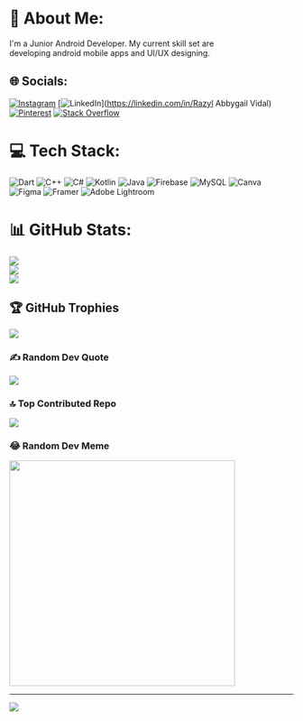 # 💫 About Me:
I'm a Junior Android Developer. My current skill set are<br>developing android mobile apps and UI/UX designing.


## 🌐 Socials:
[![Instagram](https://img.shields.io/badge/Instagram-%23E4405F.svg?logo=Instagram&logoColor=white)](https://instagram.com/codesthetic.06) [![LinkedIn](https://img.shields.io/badge/LinkedIn-%230077B5.svg?logo=linkedin&logoColor=white)](https://linkedin.com/in/Razyl Abbygail Vidal) [![Pinterest](https://img.shields.io/badge/Pinterest-%23E60023.svg?logo=Pinterest&logoColor=white)](https://pinterest.com/@waku06) [![Stack Overflow](https://img.shields.io/badge/-Stackoverflow-FE7A16?logo=stack-overflow&logoColor=white)](https://stackoverflow.com/users/22045186) 

# 💻 Tech Stack:
![Dart](https://img.shields.io/badge/dart-%230175C2.svg?style=plastic&logo=dart&logoColor=white) ![C++](https://img.shields.io/badge/c++-%2300599C.svg?style=plastic&logo=c%2B%2B&logoColor=white) ![C#](https://img.shields.io/badge/c%23-%23239120.svg?style=plastic&logo=csharp&logoColor=white) ![Kotlin](https://img.shields.io/badge/kotlin-%237F52FF.svg?style=plastic&logo=kotlin&logoColor=white) ![Java](https://img.shields.io/badge/java-%23ED8B00.svg?style=plastic&logo=openjdk&logoColor=white) ![Firebase](https://img.shields.io/badge/firebase-%23039BE5.svg?style=plastic&logo=firebase) ![MySQL](https://img.shields.io/badge/mysql-%2300000f.svg?style=plastic&logo=mysql&logoColor=white) ![Canva](https://img.shields.io/badge/Canva-%2300C4CC.svg?style=plastic&logo=Canva&logoColor=white) ![Figma](https://img.shields.io/badge/figma-%23F24E1E.svg?style=plastic&logo=figma&logoColor=white) ![Framer](https://img.shields.io/badge/Framer-black?style=plastic&logo=framer&logoColor=blue) ![Adobe Lightroom](https://img.shields.io/badge/Adobe%20Lightroom-31A8FF.svg?style=plastic&logo=Adobe%20Lightroom&logoColor=white)
# 📊 GitHub Stats:
![](https://github-readme-stats.vercel.app/api?username=razylvidal&theme=tokyonight&hide_border=false&include_all_commits=false&count_private=true)<br/>
![](https://github-readme-streak-stats.herokuapp.com/?user=razylvidal&theme=tokyonight&hide_border=false)<br/>
![](https://github-readme-stats.vercel.app/api/top-langs/?username=razylvidal&theme=tokyonight&hide_border=false&include_all_commits=false&count_private=true&layout=compact)

## 🏆 GitHub Trophies
![](https://github-profile-trophy.vercel.app/?username=razylvidal&theme=tokyonight&no-frame=false&no-bg=false&margin-w=4)

### ✍️ Random Dev Quote
![](https://quotes-github-readme.vercel.app/api?type=vetical&theme=tokyonight)

### 🔝 Top Contributed Repo
![](https://github-contributor-stats.vercel.app/api?username=razylvidal&limit=5&theme=tokyonight&combine_all_yearly_contributions=true)

### 😂 Random Dev Meme
<img src='https://randommeme-five.vercel.app/' style="height: 400px;"/>

---
[![](https://visitcount.itsvg.in/api?id=razylvidal&icon=7&color=1)](https://visitcount.itsvg.in)

<!-- Proudly created with GPRM ( https://gprm.itsvg.in ) -->
